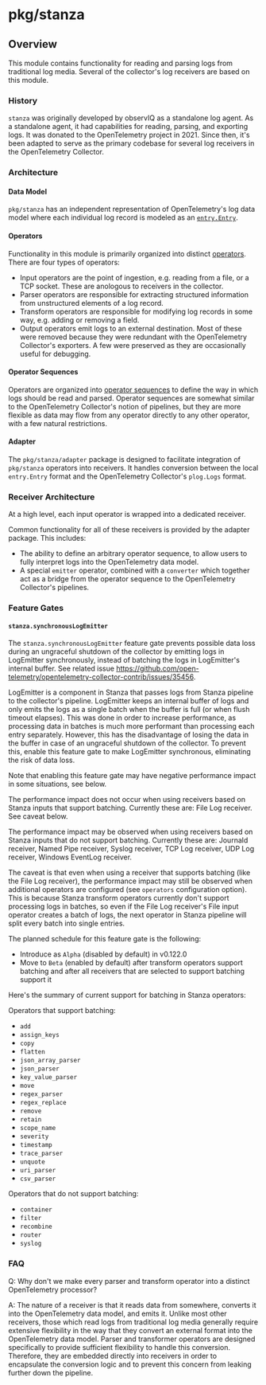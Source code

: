 # pkg/stanza

## Overview

This module contains functionality for reading and parsing logs from traditional log media.
Several of the collector's log receivers are based on this module.

### History

`stanza` was originally developed by observIQ as a standalone log agent. As a standalone agent, it had
capabilities for reading, parsing, and exporting logs. It was donated to the OpenTelemetry project in 2021.
Since then, it's been adapted to serve as the primary codebase for several log receivers in the OpenTelemetry Collector.

### Architecture

#### Data Model

`pkg/stanza` has an independent representation of OpenTelemetry's log data model where each individual log record
is modeled as an [`entry.Entry`](./docs/types/entry.md).

#### Operators

Functionality in this module is primarily organized into distinct [operators](./docs/operators/README.md). There are four types of operators:

- Input operators are the point of ingestion, e.g. reading from a file, or a TCP socket. These are anologous to receivers in the collector.
- Parser operators are responsible for extracting structured information from unstructured elements of a log record.
- Transform operators are responsible for modifying log records in some way, e.g. adding or removing a field.
- Output operators emit logs to an external destination. Most of these were removed because they were redundant with
  the OpenTelemetry Collector's exporters. A few were preserved as they are occasionally useful for debugging.

#### Operator Sequences

Operators are organized into [operator sequences](./docs/types/operators.md) to define the way in which logs should be read and parsed.
Operator sequences are somewhat similar to the OpenTelemetry Collector's notion of pipelines, but they are more flexible as data
may flow from any operator directly to any other operator, with a few natural restrictions.

#### Adapter

The `pkg/stanza/adapter` package is designed to facilitate integration of `pkg/stanza` operators into receivers.
It handles conversion between the local `entry.Entry` format and the OpenTelemetry Collector's `plog.Logs` format.

### Receiver Architecture

At a high level, each input operator is wrapped into a dedicated receiver.

Common functionality for all of these receivers is provided by the adapter package. This includes:

- The ability to define an arbitrary operator sequence, to allow users to fully interpret logs into the OpenTelemetry data model.
- A special `emitter` operator, combined with a `converter` which together act as a bridge from the operator sequence to the
  OpenTelemetry Collector's pipelines.

### Feature Gates

#### `stanza.synchronousLogEmitter`

The `stanza.synchronousLogEmitter` feature gate prevents possible data loss during an ungraceful shutdown of the collector by emitting logs in LogEmitter synchronously,
instead of batching the logs in LogEmitter's internal buffer. See related issue <https://github.com/open-telemetry/opentelemetry-collector-contrib/issues/35456>.

LogEmitter is a component in Stanza that passes logs from Stanza pipeline to the collector's pipeline.
LogEmitter keeps an internal buffer of logs and only emits the logs as a single batch when the buffer is full (or when flush timeout elapses).
This was done in order to increase performance, as processing data in batches is much more performant than processing each entry separately.
However, this has the disadvantage of losing the data in the buffer in case of an ungraceful shutdown of the collector.
To prevent this, enable this feature gate to make LogEmitter synchronous, eliminating the risk of data loss.

Note that enabling this feature gate may have negative performance impact in some situations, see below.

The performance impact does not occur when using receivers based on Stanza inputs that support batching. Currently these are: File Log receiver. See caveat below.

The performance impact may be observed when using receivers based on Stanza inputs that do not support batching. Currently these are: Journald receiver, Named Pipe receiver, Syslog receiver, TCP Log receiver, UDP Log receiver, Windows EventLog receiver.

The caveat is that even when using a receiver that supports batching (like the File Log receiver), the performance impact may still be observed when additional operators are configured (see `operators` configuration option).
This is because Stanza transform operators currently don't support processing logs in batches, so even if the File Log receiver's File input operator creates a batch of logs,
the next operator in Stanza pipeline will split every batch into single entries.

The planned schedule for this feature gate is the following:

- Introduce as `Alpha` (disabled by default) in v0.122.0
- Move to `Beta` (enabled by default) after transform operators support batching and after all receivers that are selected to support batching support it

Here's the summary of current support for batching in Stanza operators:

Operators that support batching:

- `add`
- `assign_keys`
- `copy`
- `flatten`
- `json_array_parser`
- `json_parser`
- `key_value_parser`
- `move`
- `regex_parser`
- `regex_replace`
- `remove`
- `retain`
- `scope_name`
- `severity`
- `timestamp`
- `trace_parser`
- `unquote`
- `uri_parser`
- `csv_parser`

Operators that do not support batching:

- `container`
- `filter`
- `recombine`
- `router`
- `syslog`

### FAQ

Q: Why don't we make every parser and transform operator into a distinct OpenTelemetry processor?

A: The nature of a receiver is that it reads data from somewhere, converts it into the OpenTelemetry data model, and emits it.
   Unlike most other receivers, those which read logs from traditional log media generally require extensive flexibility in the way that they convert an external format into the OpenTelemetry data model. Parser and transformer operators are designed specifically to provide sufficient flexibility to handle this conversion. Therefore, they are embedded directly into receivers
   in order to encapsulate the conversion logic and to prevent this concern from leaking further down the pipeline.

